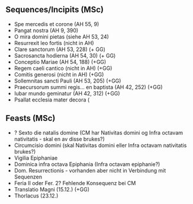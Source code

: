 ## Sequences/Incipits (MSc)
- Spe mercedis et corone (AH 55, 9)
- Pangat nostra (AH 9, 390)
- O mira domini pietas (siehe AH 53, 24)
- Resurrexit leo fortis (nicht in AH)
- Clare sanctorum (AH 53, 228) (+ GG)
- Sacrosancta hodierna (AH 54, 30) (+ GG)
- Conceptio Mariae (AH 54, 188) (+GG)
- Regem caeli cantico (nicht in AH) (+GG)
- Comitis generosi (nicht in AH) (+GG)
- Sollemnitas sancti Pauli (AH 53, 205) (+GG)
- Praecursorum summi regis... en baptista (AH 42, 252) (+GG)
- Iubar mundo geminatur (AH 42, 312) (+GG)
- Psallat ecclesia mater decora (


## Feasts (MSc)
- ? Sexto die natalis domine (CM har Nativitas domini og Infra octavam nativitatis - skal en av disse brukes?)
- Circumcisio domini (skal Nativitas domini eller Infra octavam nativitatis brukes?)
- Vigilia Epiphaniae
- Dominica infra octava Epiphania (Infra octavam epiphanie?)
- Dom. Resurrectionis - vorhanden aber nicht in Verbindung mit Sequenzen
- Feria II oder Fer. 2?  Fehlende Konsequenz bei CM
- Translatio Magni (15.12.) (+GG)
- Thorlacus (23.12.)
